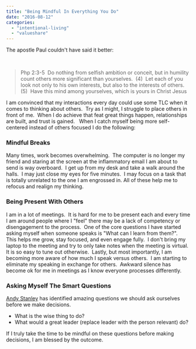 ```yaml
---
title: "Being Mindful In Everything You Do"
date: "2016-08-12"
categories: 
  - "intentional-living"
  - "valueshare"
---
```


The apostle Paul couldn't have said it better:

 

> Php 2:3-5  Do nothing from selfish ambition or conceit, but in humility count others more significant than yourselves.  (4)  Let each of you look not only to his own interests, but also to the interests of others.  (5)  Have this mind among yourselves, which is yours in Christ Jesus

I am convinced that my interactions every day could use some TLC when it comes to thinking about others.  Try as I might, I struggle to place others in front of me.  When I do achieve that feat great things happen, relationships are built, and trust is gained.   When I catch myself being more self-centered instead of others focused I do the following:

### Mindful Breaks

Many times, work becomes overwhelming.  The computer is no longer my friend and staring at the screen at the inflammatory email I am about to send is way overboard.  I get up from my desk and take a walk around the halls.  I may just close my eyes for five minutes.  I may focus on a task that is totally unrelated to the one I am engrossed in. All of these help me to refocus and realign my thinking.

### Being Present With Others

I am in a lot of meetings.  It is hard for me to be present each and every time I am around people where I "feel" there may be a lack of competency or disengagement to the process.  One of the core questions I have started asking myself when someone speaks is "What can I learn from them?".  This helps me grow, stay focused, and even engage fully.  I don't bring my laptop to the meeting and try to only take notes when the meeting is virtual.  It is so easy to tune out otherwise.  Lastly, but most importantly, I am becoming more aware of how much I speak versus others.  I am starting to eliminate my speaking in exchange for others.  Awkward silence has become ok for me in meetings as I know everyone processes differently.

### Asking Myself The Smart Questions

[Andy Stanley](http://yourmove.is/) has identified amazing questions we should ask ourselves before we make decisions.

- What is the wise thing to do?
- What would a great leader (replace leader with the person relevant) do?

If I truly take the time to be mindful on these questions before making decisions, I am blessed by the outcome.
